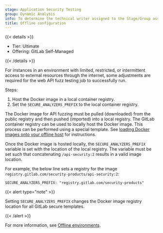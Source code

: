 ```yaml
---
stage: Application Security Testing
group: Dynamic Analysis
info: To determine the technical writer assigned to the Stage/Group associated with this page, see https://handbook.gitlab.com/handbook/product/ux/technical-writing/#assignments
title: Offline configuration
---
```


{{< details >}}

- Tier: Ultimate
- Offering: GitLab Self-Managed

{{< /details >}}

For instances in an environment with limited, restricted, or intermittent access to external resources through the internet, some adjustments are required for the web API fuzz testing job to successfully run.

Steps:

1. Host the Docker image in a local container registry.
1. Set the `SECURE_ANALYZERS_PREFIX` to the local container registry.

The Docker image for API fuzzing must be pulled (downloaded) from the public registry and then pushed (imported) into a local registry. The GitLab container registry can be used to locally host the Docker image. This process can be performed using a special template. See [loading Docker images onto your offline host](../../offline_deployments/_index.md#loading-docker-images-onto-your-offline-host) for instructions.

Once the Docker image is hosted locally, the `SECURE_ANALYZERS_PREFIX` variable is set with the location of the local registry. The variable must be set such that concatenating `/api-security:2` results in a valid image location.

For example, the below line sets a registry for the image `registry.gitlab.com/security-products/api-security:2`:

`SECURE_ANALYZERS_PREFIX: "registry.gitlab.com/security-products"`

{{< alert type="note" >}}

Setting `SECURE_ANALYZERS_PREFIX` changes the Docker image registry location for all GitLab secure templates.

{{< /alert >}}

For more information, see [Offline environments](../../offline_deployments/_index.md).
